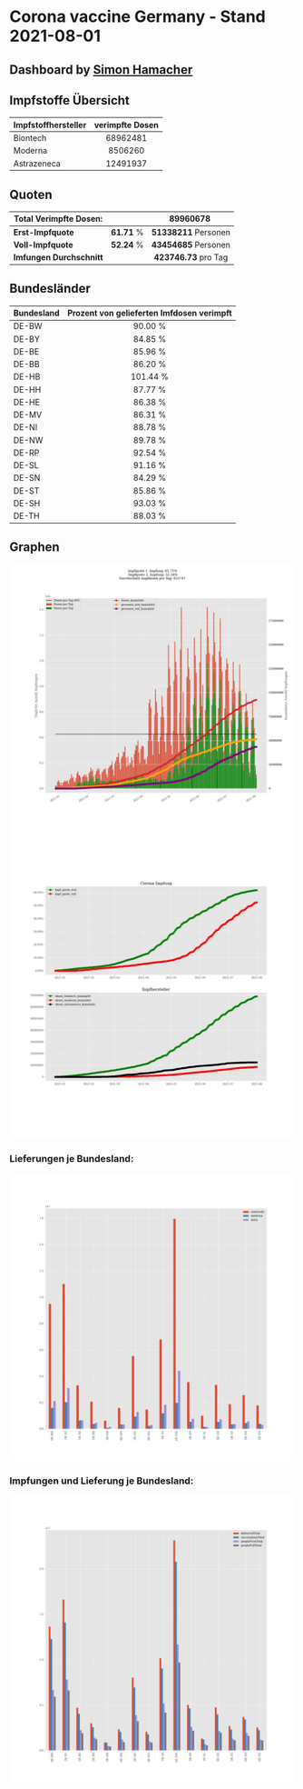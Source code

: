 # Corona vaccine Germany - Stand 2021-08-01
## Dashboard by [Simon Hamacher](https://www.shamacher.eu)
## Impfstoffe Übersicht
**Impfstoffhersteller** | **verimpfte Dosen**
-------- | :--------:
Biontech | 68962481
Moderna | 8506260
Astrazeneca | 12491937


## Quoten
**Total Verimpfte Dosen:** | |89960678&nbsp;
-------- | :--------:| :--------:
**Erst-Impfquote** | **61.71** %| **51338211** Personen
**Voll-Impfquote** | **52.24** %| **43454685** Personen
**Imfungen Durchschnitt** | |**423746.73** pro Tag 
## Bundesländer
**Bundesland** | **Prozent von gelieferten Imfdosen verimpft**
-------- | :--------:
DE-BW | 90.00 %
DE-BY | 84.85 %
DE-BE | 85.96 %
DE-BB | 86.20 %
DE-HB | 101.44 %
DE-HH | 87.77 %
DE-HE | 86.38 %
DE-MV | 86.31 %
DE-NI | 88.78 %
DE-NW | 89.78 %
DE-RP | 92.54 %
DE-SL | 91.16 %
DE-SN | 84.29 %
DE-ST | 85.86 %
DE-SH | 93.03 %
DE-TH | 88.03 %
## Graphen
<img src="Impfungen-Corona-01.jpg" alt="Impf Übersicht" title="Impf Übersicht" />
<img src="Impfungen-Corona-02.jpg" alt="Impfquote" title="Impf Übersicht" />

### Lieferungen je Bundesland:
<img src="Impfungen-Corona-04.jpg" alt="Impfungen in den Bundesländern" title="Impfungen in den Bundesländern" />

### Impfungen und Lieferung je Bundesland:
<img src="Impfungen-Corona-05.jpg" alt="Impfungen in den Bundesländern" title="Impfungen in den Bundesländern" />

